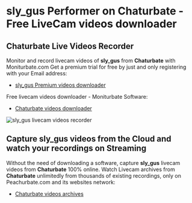 # sly_gus Performer on Chaturbate - Free LiveCam videos downloader

## Chaturbate Live Videos Recorder

Monitor and record livecam videos of **sly_gus** from **Chaturbate** with Moniturbate.com
Get a premium trial for free by just and only registering with your Email address:
* [sly_gus Premium videos downloader](https://moniturbate.com/request-demo-licence-key.html)

Free livecam videos downloader - Moniturbate Software:
* [Chaturbate videos downloader](https://moniturbate.com/moniturbate-download-software.html)

![sly_gus livecam videos recorder](https://peachurnet.com/templates/moniturbate-software.png)


## Capture sly_gus videos from the Cloud and watch your recordings on Streaming

Without the need of downloading a software, capture **sly_gus** livecam videos from **Chaturbate** 100% online.
Watch Livecam archives from **Chaturbate** unlimitedly from thousands of existing recordings, only on Peachurbate.com and its websites network:
* [Chaturbate videos archives](https://peachurnet.com/)